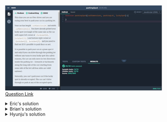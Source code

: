 ![(2019.11.30)parkingSpot](images/(2019.11.30)parkingSpot.jpg)
[Question Link](https://app.codesignal.com/company-challenges/uber/XHNFMPBYsqNyhx9PP)

<details>
<summary>Eric's solution</summary>
<p>

> ```js
>// function parkingSpot(carDimensions, parkingLot, luckySpot) {
>function parkingSpot(c, p, l) {
>  // point를 왼쪽 상단에서 시작해서 오른쪽 하단으로
>  let s = [
>    Math.min(l[0], l[2]),
>    Math.min(l[1], l[3]),
>    Math.max(l[0], l[2]),
>    Math.max(l[1], l[3])
>  ];
>
>  // luckspot에 공간이 없으면 false
>  for (let i = s[0]; i <= s[2]; i++) {
>    for (let j = s[1]; j <= s[3]; j++) {
>      if (p[i][j] != 0) {
>        return false;
>      }
>    }
>  }
>
>  // 차가 공간 안에 안 들어가면 false;
>  let a = s[2] - s[0] + 1;
>  let b = s[3] - s[1] + 1;
>  if (Math.max(a, b) < c[0] || Math.min(a, b) < c[1]) return false;
>
>  // 주차 들어가는 공간 없으면 false
>  let check = 0;
>  if (a < b) {
>    // 가로
>    if (s[0] == 0) return true; // 왼쪽에 붙어 있을때
>    if (s[2] == p[0].length - 1) return true; // 오른쪽에 붙어 있을때
>    // 왼쪽에 빈자리 있는지 체크
>    check = 0;
>    for (let i = s[0]; i <= s[2]; i++) {
>      for (let j = 0; j < s[1]; j++) {
>        if (p[i][j] != 0) {
>          check = 1;
>          break;
>        }
>      }
>    }
>    if (check == 0) return true;
>
>    // 오른쪽에 빈자리 있는지 체크
>    check = 0;
>    for (let i = s[0]; i <= s[2]; i++) {
>      for (let j = s[3] + 1; j <= p[0].length - 1; j++) {
>        if (p[i][j] != 0) {
>          check = 1;
>          break;
>        }
>      }
>    }
>    if (check == 0) return true;
>  } else if (a > b) {
>    // 세로
>    if (s[1] == 0) return true; // 상단에 붙어 있을때
>    if (s[3] == p.length - 1) return true; // 하단에 붙어 있을때
>    // 위쪽에 빈자리 있는지 체크
>    check = 0;
>    for (let i = 0; i < s[1]; i++) {
>      for (let j = s[1]; j <= s[3]; j++) {
>        if (p[i][j] != 0) {
>          check = 1;
>          break;
>        }
>      }
>    }
>    if (check == 0) return true;
>
>    // 아래쪽에 빈자리 있는지 체크
>    check = 0;
>    for (let i = s[3] + 1; i <= p.length - 1; i++) {
>      for (let j = s[1]; j <= s[3]; j++) {
>        if (p[i][j] != 0) {
>          check = 1;
>          break;
>        }
>      }
>    }
>    if (check == 0) return true;
>  }
>  return false;
>}
> ```
</p>
</details>



<details>
<summary>Brian's solution</summary>
<p>


> ```cs
>bool parkingSpot(int[] carDimensions, int[][] parkingLot, int[] luckySpot) {
> int i, j;
>   
> //Check the Space
> for (i = luckySpot[0]; i <= luckySpot[2]; i++)
>   for (j = luckySpot[1]; j <= luckySpot[3]; j++)
>     if (parkingLot[i][j] != 0) return false;
>
> //Check the direction of the LuckySpot: '+' Vertical, '0' Square, '-' Horizontal
>	int hvs = luckySpot[2] - luckySpot[0] - luckySpot[3] + luckySpot[1];
>	int Something = 0;
>
> //Check the Entrance
>	if (hvs >= 0){ // Vertical or Square
>   //Entering from the North
>		for (i = 0; i < luckySpot[0]; i++)
>			for (j = luckySpot[1]; j <= luckySpot[3]; j++)
>				if (parkingLot[i][j] != 0){
>         Something++;
>         break;
>       } 
>		if (Something == 0) return true;
>
>		//Entering from the South
>		Something = 0;
>		for (i = luckySpot[2] + 1; i < parkingLot.Length; i++)
>			for (j = luckySpot[1]; j <= luckySpot[3]; j++)
>				if (parkingLot[i][j] != 0){
>         Something++;
>         break;
>       } 
>		if (Something == 0) return true;
>	}
>
>   if (hvs <= 0){
>		//Entering from the West
>		Something = 0;
>		for (i = luckySpot[0]; i <= luckySpot[2]; i++)
>			for (j = 0; j < luckySpot[1]; j++)
>				if (parkingLot[i][j] != 0){
>         Something++;
>         break;
>       } 
>		if (Something == 0) return true;
>
>		//Entering from the East
>		Something = 0;
>		for (i = luckySpot[0]; i <= luckySpot[2]; i++)
>			for (j = luckySpot[3] + 1; j < parkingLot[i].Length; j++)
>				if (parkingLot[i][j] != 0){
>         Something++;
>         break;
>       } 
>		if (Something == 0) return true;
>	}
>
>	return false;    
>}
> ```
</p>
</details>

<details>
<summary>Hyunju's solution</summary>
<p>
> ```js
>function parkingSpot(carDimensions, parkingLot, luckySpot) {
>    //1. Check if the luckySpot is empty
>    for(let x = luckySpot[0]; x <= luckySpot[2]; x++){
>        for(let y = luckySpot[1]; y <= luckySpot[3]; y++){
>            if(parkingLot[x][y] != 0){
>                return false;
>            }
>        }
>    }
>
>    //2. Check if the entrance is open
>    let isEntranceOpen = true;
>    let xDif = luckySpot[2] - luckySpot[0];
>    let yDif = luckySpot[3] - luckySpot[1];
>    if(Math.min(xDif, yDif) == xDif){
>        // left entrance
>       for(let x = luckySpot[0]; x <= luckySpot[2]; x++){
>            for(let y = 0; y < luckySpot[1]; y++){
>                if(parkingLot[x][y] != 0){
>                    console.log(parkingLot[x][y]);
>                    isEntranceOpen = false;
>                }
>             }
>        }
>        if(isEntranceOpen){
>            return true;
>        }
>        
>        // right entrance
>        isEntranceOpen = true;
>        for(let x = luckySpot[0]; x <= luckySpot[2]; x++){
>            for(let y = luckySpot[3] + 1; y < parkingLot[0].length; y++){
>                if(parkingLot[x][y] != 0){
>                    console.log(parkingLot[x][y]);
>                    isEntranceOpen = false;
>                }
>             }
>        }
>    }
>    return isEntranceOpen;
>}
> ```
</p>
</details>

